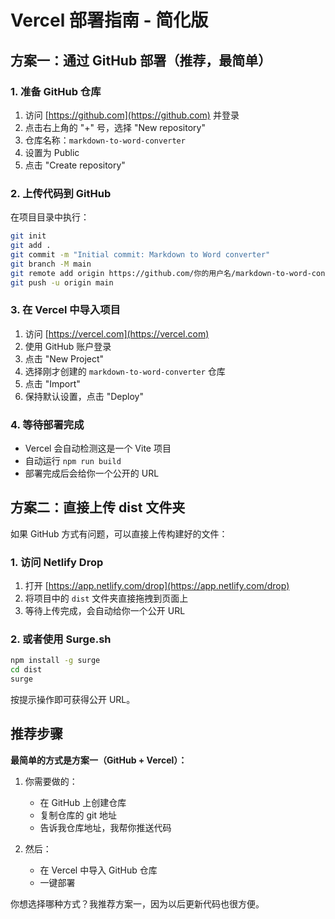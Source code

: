 # Vercel 部署指南 - 简化版

## 方案一：通过 GitHub 部署（推荐，最简单）

### 1. 准备 GitHub 仓库
1. 访问 [https://github.com](https://github.com) 并登录
2. 点击右上角的 "+" 号，选择 "New repository"
3. 仓库名称：`markdown-to-word-converter`
4. 设置为 Public
5. 点击 "Create repository"

### 2. 上传代码到 GitHub
在项目目录中执行：
```bash
git init
git add .
git commit -m "Initial commit: Markdown to Word converter"
git branch -M main
git remote add origin https://github.com/你的用户名/markdown-to-word-converter.git
git push -u origin main
```

### 3. 在 Vercel 中导入项目
1. 访问 [https://vercel.com](https://vercel.com)
2. 使用 GitHub 账户登录
3. 点击 "New Project"
4. 选择刚才创建的 `markdown-to-word-converter` 仓库
5. 点击 "Import"
6. 保持默认设置，点击 "Deploy"

### 4. 等待部署完成
- Vercel 会自动检测这是一个 Vite 项目
- 自动运行 `npm run build`
- 部署完成后会给你一个公开的 URL

## 方案二：直接上传 dist 文件夹

如果 GitHub 方式有问题，可以直接上传构建好的文件：

### 1. 访问 Netlify Drop
1. 打开 [https://app.netlify.com/drop](https://app.netlify.com/drop)
2. 将项目中的 `dist` 文件夹直接拖拽到页面上
3. 等待上传完成，会自动给你一个公开 URL

### 2. 或者使用 Surge.sh
```bash
npm install -g surge
cd dist
surge
```
按提示操作即可获得公开 URL。

## 推荐步骤

**最简单的方式是方案一（GitHub + Vercel）：**

1. 你需要做的：
   - 在 GitHub 上创建仓库
   - 复制仓库的 git 地址
   - 告诉我仓库地址，我帮你推送代码

2. 然后：
   - 在 Vercel 中导入 GitHub 仓库
   - 一键部署

你想选择哪种方式？我推荐方案一，因为以后更新代码也很方便。